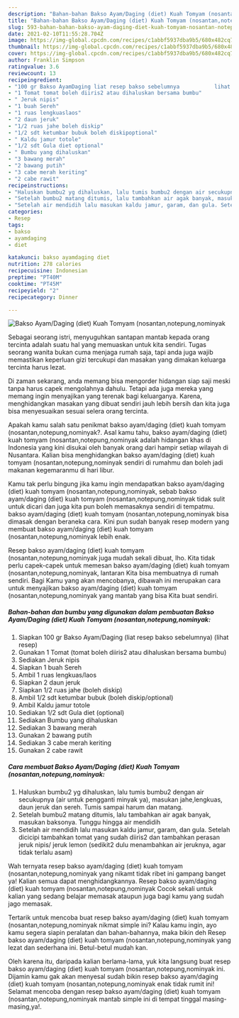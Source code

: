 ```yaml
---
description: "Bahan-bahan Bakso Ayam/Daging (diet) Kuah Tomyam (nosantan,notepung,nominyak Sederhana dan Mudah Dibuat"
title: "Bahan-bahan Bakso Ayam/Daging (diet) Kuah Tomyam (nosantan,notepung,nominyak Sederhana dan Mudah Dibuat"
slug: 593-bahan-bahan-bakso-ayam-daging-diet-kuah-tomyam-nosantan-notepung-nominyak-sederhana-dan-mudah-dibuat
date: 2021-02-10T11:55:28.704Z
image: https://img-global.cpcdn.com/recipes/c1abbf5937dba9b5/680x482cq70/bakso-ayamdaging-diet-kuah-tomyam-nosantannotepungnominyak-foto-resep-utama.jpg
thumbnail: https://img-global.cpcdn.com/recipes/c1abbf5937dba9b5/680x482cq70/bakso-ayamdaging-diet-kuah-tomyam-nosantannotepungnominyak-foto-resep-utama.jpg
cover: https://img-global.cpcdn.com/recipes/c1abbf5937dba9b5/680x482cq70/bakso-ayamdaging-diet-kuah-tomyam-nosantannotepungnominyak-foto-resep-utama.jpg
author: Franklin Simpson
ratingvalue: 3.6
reviewcount: 13
recipeingredient:
- "100 gr Bakso AyamDaging liat resep bakso sebelumnya           lihat resep"
- "1 Tomat tomat boleh diiris2 atau dihaluskan bersama bumbu"
- " Jeruk nipis"
- "1 buah Sereh"
- "1 ruas lengkuaslaos"
- "2 daun jeruk"
- "1/2 ruas jahe boleh diskip"
- "1/2 sdt ketumbar bubuk boleh diskipoptional"
- " Kaldu jamur totole"
- "1/2 sdt Gula diet optional"
- " Bumbu yang dihaluskan"
- "3 bawang merah"
- "2 bawang putih"
- "3 cabe merah keriting"
- "2 cabe rawit"
recipeinstructions:
- "Haluskan bumbu2 yg dihaluskan, lalu tumis bumbu2 dengan air secukupnya (air untuk pengganti minyak ya), masukan jahe,lengkuas, daun jeruk dan sereh. Tumis sampai harum dan matang."
- "Setelah bumbu2 matang ditumis, lalu tambahkan air agak banyak, masukan baksonya. Tunggu hingga air mendidih"
- "Setelah air mendidih lalu masukan kaldu jamur, garam, dan gula. Setelah dicicipi tambahkan tomat yang sudah diiris2 dan tambahkan perasan jeruk nipis/ jeruk lemon (sedikit2 dulu menambahkan air jeruknya, agar tidak terlalu asam)"
categories:
- Resep
tags:
- bakso
- ayamdaging
- diet

katakunci: bakso ayamdaging diet 
nutrition: 278 calories
recipecuisine: Indonesian
preptime: "PT40M"
cooktime: "PT45M"
recipeyield: "2"
recipecategory: Dinner

---
```



![Bakso Ayam/Daging (diet) Kuah Tomyam (nosantan,notepung,nominyak](https://img-global.cpcdn.com/recipes/c1abbf5937dba9b5/680x482cq70/bakso-ayamdaging-diet-kuah-tomyam-nosantannotepungnominyak-foto-resep-utama.jpg)

Sebagai seorang istri, menyuguhkan santapan mantab kepada orang tercinta adalah suatu hal yang memuaskan untuk kita sendiri. Tugas seorang  wanita bukan cuma menjaga rumah saja, tapi anda juga wajib memastikan keperluan gizi tercukupi dan masakan yang dimakan keluarga tercinta harus lezat.

Di zaman  sekarang, anda memang bisa mengorder hidangan siap saji meski tanpa harus capek mengolahnya dahulu. Tetapi ada juga mereka yang memang ingin menyajikan yang terenak bagi keluarganya. Karena, menghidangkan masakan yang dibuat sendiri jauh lebih bersih dan kita juga bisa menyesuaikan sesuai selera orang tercinta. 



Apakah kamu salah satu penikmat bakso ayam/daging (diet) kuah tomyam (nosantan,notepung,nominyak?. Asal kamu tahu, bakso ayam/daging (diet) kuah tomyam (nosantan,notepung,nominyak adalah hidangan khas di Indonesia yang kini disukai oleh banyak orang dari hampir setiap wilayah di Nusantara. Kalian bisa menghidangkan bakso ayam/daging (diet) kuah tomyam (nosantan,notepung,nominyak sendiri di rumahmu dan boleh jadi makanan kegemaranmu di hari libur.

Kamu tak perlu bingung jika kamu ingin mendapatkan bakso ayam/daging (diet) kuah tomyam (nosantan,notepung,nominyak, sebab bakso ayam/daging (diet) kuah tomyam (nosantan,notepung,nominyak tidak sulit untuk dicari dan juga kita pun boleh memasaknya sendiri di tempatmu. bakso ayam/daging (diet) kuah tomyam (nosantan,notepung,nominyak bisa dimasak dengan beraneka cara. Kini pun sudah banyak resep modern yang membuat bakso ayam/daging (diet) kuah tomyam (nosantan,notepung,nominyak lebih enak.

Resep bakso ayam/daging (diet) kuah tomyam (nosantan,notepung,nominyak juga mudah sekali dibuat, lho. Kita tidak perlu capek-capek untuk memesan bakso ayam/daging (diet) kuah tomyam (nosantan,notepung,nominyak, lantaran Kita bisa membuatnya di rumah sendiri. Bagi Kamu yang akan mencobanya, dibawah ini merupakan cara untuk menyajikan bakso ayam/daging (diet) kuah tomyam (nosantan,notepung,nominyak yang mantab yang bisa Kita buat sendiri.

<!--inarticleads1-->

##### Bahan-bahan dan bumbu yang digunakan dalam pembuatan Bakso Ayam/Daging (diet) Kuah Tomyam (nosantan,notepung,nominyak:

1. Siapkan 100 gr Bakso Ayam/Daging (liat resep bakso sebelumnya)           (lihat resep)
1. Gunakan 1 Tomat (tomat boleh diiris2 atau dihaluskan bersama bumbu)
1. Sediakan  Jeruk nipis
1. Siapkan 1 buah Sereh
1. Ambil 1 ruas lengkuas/laos
1. Siapkan 2 daun jeruk
1. Siapkan 1/2 ruas jahe (boleh diskip)
1. Ambil 1/2 sdt ketumbar bubuk (boleh diskip/optional)
1. Ambil  Kaldu jamur totole
1. Sediakan 1/2 sdt Gula diet (optional)
1. Sediakan  Bumbu yang dihaluskan
1. Sediakan 3 bawang merah
1. Gunakan 2 bawang putih
1. Sediakan 3 cabe merah keriting
1. Gunakan 2 cabe rawit




<!--inarticleads2-->

##### Cara membuat Bakso Ayam/Daging (diet) Kuah Tomyam (nosantan,notepung,nominyak:

1. Haluskan bumbu2 yg dihaluskan, lalu tumis bumbu2 dengan air secukupnya (air untuk pengganti minyak ya), masukan jahe,lengkuas, daun jeruk dan sereh. Tumis sampai harum dan matang.
1. Setelah bumbu2 matang ditumis, lalu tambahkan air agak banyak, masukan baksonya. Tunggu hingga air mendidih
1. Setelah air mendidih lalu masukan kaldu jamur, garam, dan gula. Setelah dicicipi tambahkan tomat yang sudah diiris2 dan tambahkan perasan jeruk nipis/ jeruk lemon (sedikit2 dulu menambahkan air jeruknya, agar tidak terlalu asam)




Wah ternyata resep bakso ayam/daging (diet) kuah tomyam (nosantan,notepung,nominyak yang nikamt tidak ribet ini gampang banget ya! Kalian semua dapat menghidangkannya. Resep bakso ayam/daging (diet) kuah tomyam (nosantan,notepung,nominyak Cocok sekali untuk kalian yang sedang belajar memasak ataupun juga bagi kamu yang sudah jago memasak.

Tertarik untuk mencoba buat resep bakso ayam/daging (diet) kuah tomyam (nosantan,notepung,nominyak nikmat simple ini? Kalau kamu ingin, ayo kamu segera siapin peralatan dan bahan-bahannya, maka bikin deh Resep bakso ayam/daging (diet) kuah tomyam (nosantan,notepung,nominyak yang lezat dan sederhana ini. Betul-betul mudah kan. 

Oleh karena itu, daripada kalian berlama-lama, yuk kita langsung buat resep bakso ayam/daging (diet) kuah tomyam (nosantan,notepung,nominyak ini. Dijamin kamu gak akan menyesal sudah bikin resep bakso ayam/daging (diet) kuah tomyam (nosantan,notepung,nominyak enak tidak rumit ini! Selamat mencoba dengan resep bakso ayam/daging (diet) kuah tomyam (nosantan,notepung,nominyak mantab simple ini di tempat tinggal masing-masing,ya!.

